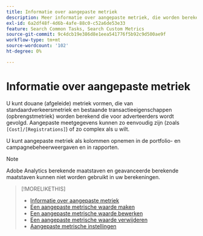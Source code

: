 ```yaml
---
title: Informatie over aangepaste metriek
description: Meer informatie over aangepaste metriek, die worden berekend op basis van standaardmeetwaarden.
exl-id: 6a2df48f-4d6b-4afe-88c0-c52a6de53e33
feature: Search Common Tasks, Search Custom Metrics
source-git-commit: 9c4dcb19e386d8e1eea541776f5b92c9d500ae9f
workflow-type: tm+mt
source-wordcount: '102'
ht-degree: 0%

---
```


# Informatie over aangepaste metriek

U kunt douane (afgeleide) metriek vormen, die van standaardverkeersmetriek en bestaande transactieeigenschappen (opbrengstmetriek) worden berekend die voor adverteerders wordt gevolgd. Aangepaste meetgegevens kunnen zo eenvoudig zijn (zoals `[Cost]/[Registrations]`) of zo complex als u wilt.

U kunt aangepaste metriek als kolommen opnemen in de portfolio- en campagnebeheerweergaven en in rapporten.

>[!NOTE]
>
>Adobe Analytics berekende maatstaven en geavanceerde berekende maatstaven kunnen niet worden gebruikt in uw berekeningen.

>[!MORELIKETHIS]
>
>* [Informatie over aangepaste metriek](custom-metric-about.md)
>* [Een aangepaste metrische waarde maken](custom-metric-create.md)
>* [Een aangepaste metrische waarde bewerken](custom-metric-edit.md)
>* [Een aangepaste metrische waarde verwijderen](custom-metric-delete.md)
>* [Aangepaste metrische instellingen](custom-metric-settings.md)
